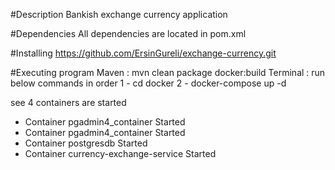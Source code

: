#Description
Bankish exchange currency application

#Dependencies
All dependencies are located in pom.xml

#Installing
https://github.com/ErsinGureli/exchange-currency.git

#Executing program
Maven : mvn clean package docker:build
Terminal : run below commands in order
1 - cd docker
2 - docker-compose up -d

see 4 containers are started
- Container pgadmin4_container         Started                                                                                                                                                                                  
- Container pgadmin4_container         Started
- Container postgresdb                 Started 
- Container currency-exchange-service  Started

